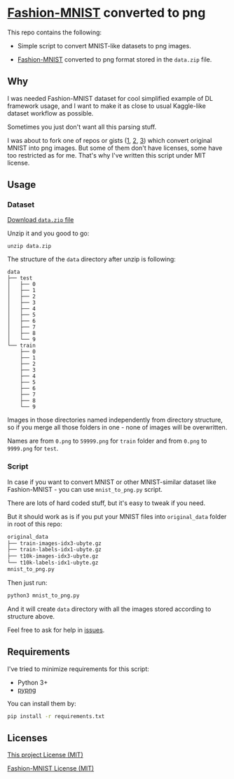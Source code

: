 # [Fashion-MNIST] converted to png

This repo contains the following:

- Simple script to convert MNIST-like datasets to png images.

- [Fashion-MNIST] converted to png format stored in the `data.zip` file.

## Why

I was needed Fashion-MNIST dataset for cool simplified example of DL framework
usage, and I want to make it as close to usual Kaggle-like dataset workflow as
possible.

Sometimes you just don't want all this parsing stuff.

I was about to fork one of repos or gists ([1], [2], [3]) which convert original
MNIST into png images. But some of them don't have licenses, some
have too
restricted as for me. That's why I've written this script under MIT
license.

## Usage

### Dataset

[Download `data.zip` file](https://github.com/DeepLenin/fashion-mnist_png/raw/master/data.zip)

Unzip it and you good to go:

```
unzip data.zip
```

The structure of the `data` directory after unzip is following:

```
data
├── test
│   ├── 0
│   ├── 1
│   ├── 2
│   ├── 3
│   ├── 4
│   ├── 5
│   ├── 6
│   ├── 7
│   ├── 8
│   └── 9
└── train
    ├── 0
    ├── 1
    ├── 2
    ├── 3
    ├── 4
    ├── 5
    ├── 6
    ├── 7
    ├── 8
    └── 9
```

Images in those directories named independently from directory structure,
so if you merge all those folders in one - none of images will be overwritten.

Names are from `0.png` to `59999.png` for `train` folder and from `0.png` 
to `9999.png` for `test`.

### Script

In case if you want to convert MNIST or other MNIST-similar dataset like
Fashion-MNIST - you can use `mnist_to_png.py` script.

There are lots of hard coded stuff, but it's easy to tweak if you need.

But it should work as is if you put your MNIST files into `original_data` folder in
root of this repo:

```bash
original_data
├── train-images-idx3-ubyte.gz
├── train-labels-idx1-ubyte.gz
├── t10k-images-idx3-ubyte.gz
└── t10k-labels-idx1-ubyte.gz
mnist_to_png.py
```

Then just run:

```bash
python3 mnist_to_png.py
```

And it will create `data` directory with all the images stored according to
structure above.

Feel free to ask for help in [issues](https://github.com/DeepLenin/fashion-mnist_png/issues/new).

## Requirements

I've tried to minimize requirements for this script:

- Python 3+
- [pypng]

You can install them by:

```bash
pip install -r requirements.txt
```

## Licenses

[This project License (MIT)](https://github.com/DeepLenin/fashion-mnist_png/blob/master/LICENSE)

[Fashion-MNIST License (MIT)](https://github.com/zalandoresearch/fashion-mnist/blob/master/LICENSE)

[1]: https://github.com/myleott/mnist_png
[2]: https://github.com/pjreddie/mnist-csv-png
[3]: https://gist.github.com/fukuroder/caa351677bf718a8bfe6265c2a45211f
[pypng]: https://github.com/drj11/pypng
[Fashion-MNIST]: https://github.com/zalandoresearch/fashion-mnist
